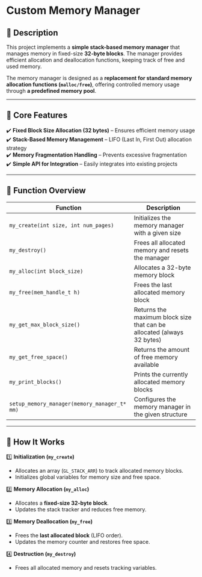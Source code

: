 # **Custom Memory Manager**  

## 📌 **Description**  
This project implements a **simple stack-based memory manager** that manages memory in fixed-size **32-byte blocks**. The manager provides efficient allocation and deallocation functions, keeping track of free and used memory.  

The memory manager is designed as a **replacement for standard memory allocation functions (`malloc/free`)**, offering controlled memory usage through **a predefined memory pool**.  

---

## **🔧 Core Features**  

✔️ **Fixed Block Size Allocation (32 bytes)** – Ensures efficient memory usage  
✔️ **Stack-Based Memory Management** – LIFO (Last In, First Out) allocation strategy  
✔️ **Memory Fragmentation Handling** – Prevents excessive fragmentation  
✔️ **Simple API for Integration** – Easily integrates into existing projects  

---

## **📜 Function Overview**  

| **Function**                          | **Description** |
|----------------------------------------|----------------|
| `my_create(int size, int num_pages)`   | Initializes the memory manager with a given size |
| `my_destroy()`                         | Frees all allocated memory and resets the manager |
| `my_alloc(int block_size)`             | Allocates a 32-byte memory block |
| `my_free(mem_handle_t h)`              | Frees the last allocated memory block |
| `my_get_max_block_size()`              | Returns the maximum block size that can be allocated (always 32 bytes) |
| `my_get_free_space()`                  | Returns the amount of free memory available |
| `my_print_blocks()`                    | Prints the currently allocated memory blocks |
| `setup_memory_manager(memory_manager_t* mm)` | Configures the memory manager in the given structure |

---

## **🚀 How It Works**  

1️⃣ **Initialization (`my_create`)**  
   - Allocates an array (`GL_STACK_ARR`) to track allocated memory blocks.  
   - Initializes global variables for memory size and free space.  

2️⃣ **Memory Allocation (`my_alloc`)**  
   - Allocates a **fixed-size 32-byte block**.  
   - Updates the stack tracker and reduces free memory.  

3️⃣ **Memory Deallocation (`my_free`)**  
   - Frees the **last allocated block** (LIFO order).  
   - Updates the memory counter and restores free space.  

4️⃣ **Destruction (`my_destroy`)**  
   - Frees all allocated memory and resets tracking variables.  
